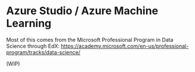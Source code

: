# Azure Studio / Azure Machine Learning 

Most of this comes from the Microsoft Professional Program in Data Science through EdX:
https://academy.microsoft.com/en-us/professional-program/tracks/data-science/

(WIP)
